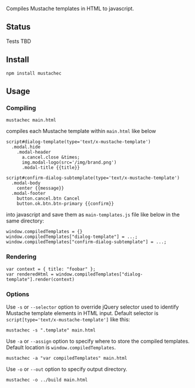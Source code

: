 Compiles Mustache templates in HTML to javascript.

## Status

Tests TBD

## Install

    npm install mustachec

## Usage

### Compiling

    mustachec main.html

compiles each Mustache template within `main.html` like below

    script#dialog-template(type='text/x-mustache-template')
      .modal.hide
        .modal-header
          a.cancel.close &times;
          img.modal-logo(src='/img/brand.png')
          .modal-title {{title}}

    script#confirm-dialog-subtemplate(type='text/x-mustache-template')
      .modal-body
        center {{message}}
      .modal-footer
        button.cancel.btn Cancel
        button.ok.btn.btn-primary {{confirm}}

into javascript and save them as `main-templates.js` file like below
in the same directory:

    window.compiledTemplates = {}
    window.compiledTemplates["dialog-template"] = ...;
    window.compiledTemplates["confirm-dialog-subtemplate"] = ...;

### Rendering

    var context = { title: "foobar" };
    var renderedHtml = window.compiledTemplates["dialog-template"].render(context)

### Options

Use `-s` or `--selector` option to override jQuery selector used to identify Mustache template elements in HTML input. Default selector is `script[type='text/x-mustache-template']` like this:

    mustachec -s ".template" main.html

Use `-a` or `--assign` option to specify where to store the compiled templates.
Default location is `window.compiledTemplates`.

    mustachec -a "var compiledTemplates" main.html

Use `-o` or `--out` option to specify output directory.

    mustachec -o ../build main.html

